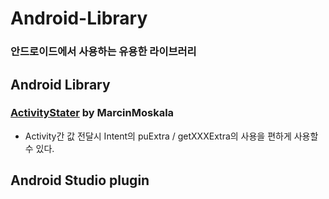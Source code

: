 # Android-Library
### 안드로이드에서 사용하는 유용한 라이브러리
## Android Library
### [ActivityStater](https://github.com/MarcinMoskala/ActivityStarter) by MarcinMoskala
- Activity간 값 전달시 Intent의 puExtra / getXXXExtra의 사용을 편하게 사용할 수 있다.
	
	
## Android Studio plugin
<!--stackedit_data:
eyJoaXN0b3J5IjpbLTY3NTA2OTQ2MV19
-->